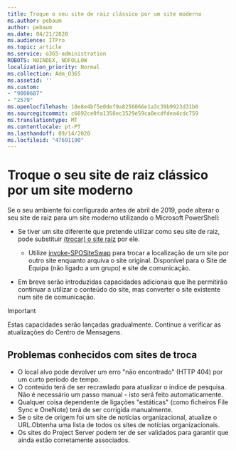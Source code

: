 ```yaml
---
title: Troque o seu site de raiz clássico por um site moderno
ms.author: pebaum
author: pebaum
ms.date: 04/21/2020
ms.audience: ITPro
ms.topic: article
ms.service: o365-administration
ROBOTS: NOINDEX, NOFOLLOW
localization_priority: Normal
ms.collection: Adm_O365
ms.assetid: ''
ms.custom:
- "9000687"
- "2579"
ms.openlocfilehash: 10e8e4bf5e0def9a8256066e1a3c39b9923d31b0
ms.sourcegitcommit: c6692ce0fa1358ec3529e59ca0ecdfdea4cdc759
ms.translationtype: MT
ms.contentlocale: pt-PT
ms.lasthandoff: 09/14/2020
ms.locfileid: "47691190"
---
```

# <a name="swap-your-classic-root-site-with-a-modern-site"></a>Troque o seu site de raiz clássico por um site moderno

Se o seu ambiente foi configurado antes de abril de 2019, pode alterar o seu site de raiz para um site moderno utilizando o Microsoft PowerShell:

- Se tiver um site diferente que pretende utilizar como seu site de raiz, pode substituir [(trocar) o site raiz](https://docs.microsoft.com/sharepoint/modern-root-site) por ele. 
    - Utilize [invoke-SPOSiteSwap](https://docs.microsoft.com/powershell/module/sharepoint-online/invoke-spositeswap?view=sharepoint-ps) para trocar a localização de um site por outro site enquanto arquiva o site original. Disponível para o Site de Equipa (não ligado a um grupo) e site de comunicação. 

- Em breve serão introduzidas capacidades adicionais que lhe permitirão continuar a utilizar o conteúdo do site, mas converter o site existente num site de comunicação. 
>[!Important]
>Estas capacidades serão lançadas gradualmente. Continue a verificar as atualizações do Centro de Mensagens. 

## <a name="known-issues-with-swapping-sites"></a>Problemas conhecidos com sites de troca

- O local alvo pode devolver um erro "não encontrado" (HTTP 404) por um curto período de tempo.
- O conteúdo terá de ser recrawlado para atualizar o índice de pesquisa. Não é necessário um passo manual - isto será feito automaticamente.
- Qualquer coisa dependente de ligações "estáticas" (como ficheiros File Sync e OneNote) terá de ser corrigida manualmente.
- Se o site de origem foi um site de notícias organizacional, atualize o URL.Obtenha uma lista de todos os sites de notícias organizacionais.
- Os sites do Project Server podem ter de ser validados para garantir que ainda estão corretamente associados.

